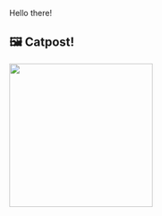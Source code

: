 Hello there!



## 🖼️ Catpost!

<sub>
    <img src="https://cdn2.thecatapi.com/images/jqxmmMOFj.jpg" height="256">
</sub>

